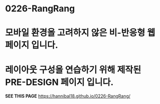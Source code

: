 # 0226-RangRang
모바일 환경을 고려하지 않은 비-반응형 웹 페이지 입니다.
==================================
레이아웃 구성을 연습하기 위해 제작된 PRE-DESIGN 페이지 입니다.
==========================================
**SEE THIS PAGE** https://hannibal18.github.io/0226-RangRang/
